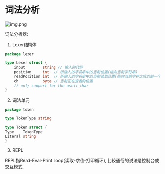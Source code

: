 # 词法分析

![img.png](../img/img.png)

词法分析器:

1. Lexer结构体


```go
package lexer

type Lexer struct {
	input        string // 输入的代码
	position     int  // 所输入的字符串中的当前位置(指向当前字符串)
	readPosition int  // 所输入的字符串中的当前读取位置(指向当前字符之后的前一个字符)
	ch           byte // 当前正在查看的位置
	// only support for the ascii char
}
```

2. 词法单元

```go
package token

type TokenType string

type Token struct {
Type    TokenType
Literal string
}

```


3. REPL

REPL指Read-Eval-Print Loop(读取-求值-打印循环), 比较通俗的说法是控制台或交互模式.



